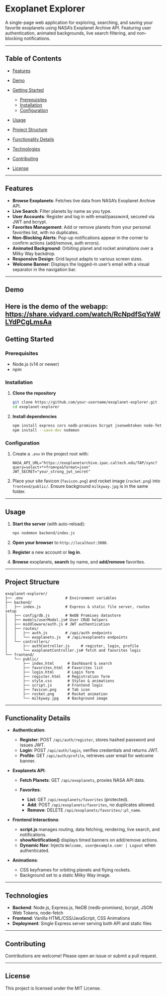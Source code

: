 # Exoplanet Explorer

A single-page web application for exploring, searching, and saving your favorite exoplanets using NASA’s Exoplanet Archive API. Featuring user authentication, animated backgrounds, live search filtering, and non-blocking notifications.

---

## Table of Contents

* [Features](#features)
* [Demo](#demo)
* [Getting Started](#getting-started)

  * [Prerequisites](#prerequisites)
  * [Installation](#installation)
  * [Configuration](#configuration)
* [Usage](#usage)
* [Project Structure](#project-structure)
* [Functionality Details](#functionality-details)
* [Technologies](#technologies)
* [Contributing](#contributing)
* [License](#license)

---

## Features

* **Browse Exoplanets**: Fetches live data from NASA’s Exoplanet Archive API.
* **Live Search**: Filter planets by name as you type.
* **User Accounts**: Register and log in with email/password, secured via JWT and bcrypt.
* **Favorites Management**: Add or remove planets from your personal favorites list, with no duplicates.
* **Non-Blocking Alerts**: Pop-up notifications appear in the corner to confirm actions (add/remove, auth errors).
* **Animated Background**: Orbiting planet and rocket animations over a Milky Way backdrop.
* **Responsive Design**: Grid layout adapts to various screen sizes.
* **Welcome Banner**: Displays the logged-in user’s email with a visual separator in the navigation bar.

---

## Demo

Here is the demo of the webapp: https://share.vidyard.com/watch/RcNpdfSqYaWLYdPCgLmsAa
---

## Getting Started

### Prerequisites

* Node.js (v14 or newer)
* npm

### Installation

1. **Clone the repository**

   ```bash
   git clone https://github.com/your-username/exoplanet-explorer.git
   cd exoplanet-explorer
   ```
2. **Install dependencies**

   ```bash
   npm install express cors nedb-promises bcrypt jsonwebtoken node-fetch@2 dotenv
   npm install --save-dev nodemon
   ```

### Configuration

1. Create a `.env` in the project root with:

   ```env
   NASA_API_URL="https://exoplanetarchive.ipac.caltech.edu/TAP/sync?query=select+*+from+ps&format=json"
   JWT_SECRET="your_strong_jwt_secret"
   ```
2. Place your site favicon (`favicon.png`) and rocket image (`rocket.png`) into `frontend/public/`. Ensure background `milkyway.jpg` is in the same folder.

---

## Usage

1. **Start the server** (with auto-reload):

   ```bash
   npx nodemon backend/index.js
   ```
2. **Open your browser** to `http://localhost:3000`.
3. **Register** a new account or **log in**.
4. **Browse** exoplanets, **search** by name, and **add/remove** favorites.

---

## Project Structure

```
exoplanet-explorer/
├── .env                   # Environment variables
├── backend/
│   ├── index.js           # Express & static file server, routes setup
│   ├── config/db.js       # NeDB Promises datastore
│   ├── models/userModel.js# User CRUD helpers
│   ├── middleware/auth.js # JWT authentication
│   ├── routes/
│   │   ├── auth.js        # /api/auth endpoints
│   │   └── exoplanets.js   # /api/exoplanets endpoints
│   └── controllers/
│       ├── authController.js     # register, login, profile
│       └── exoplanetController.js# fetch and favorites logic
└── frontend/
    └── public/
        ├── index.html      # Dashboard & search
        ├── favorites.html  # Favorites list
        ├── login.html      # Login form
        ├── register.html   # Registration form
        ├── style.css       # Styles & animations
        ├── script.js       # Frontend logic
        ├── favicon.png     # Tab icon
        ├── rocket.png      # Rocket animation
        └── milkyway.jpg    # Background image
```

---

## Functionality Details

* **Authentication**:

  * **Register**: POST `/api/auth/register`, stores hashed password and issues JWT.
  * **Login**: POST `/api/auth/login`, verifies credentials and returns JWT.
  * **Profile**: GET `/api/auth/profile`, retrieves user email for welcome banner.

* **Exoplanets API**:

  * **Fetch Planets**: GET `/api/exoplanets`, proxies NASA API data.
  * **Favorites**:

    * **List**: GET `/api/exoplanets/favorites` (protected).
    * **Add**: POST `/api/exoplanets/favorites`, no duplicates allowed.
    * **Remove**: DELETE `/api/exoplanets/favorites/:pl_name`.

* **Frontend Interactions**:

  * **script.js** manages routing, data fetching, rendering, live search, and notifications.
  * **showNotification()** displays timed banners on add/remove actions.
  * **Dynamic Nav**: Injects `Welcome, user@example.com! | Logout` when authenticated.

* **Animations**:

  * CSS keyframes for orbiting planets and flying rockets.
  * Background set to a static Milky Way image.

---

## Technologies

* **Backend**: Node.js, Express.js, NeDB (nedb-promises), bcrypt, JSON Web Tokens, node-fetch
* **Frontend**: Vanilla HTML/CSS/JavaScript, CSS Animations
* **Deployment**: Single Express server serving both API and static files

---

## Contributing

Contributions are welcome! Please open an issue or submit a pull request.

---

## License

This project is licensed under the MIT License.
